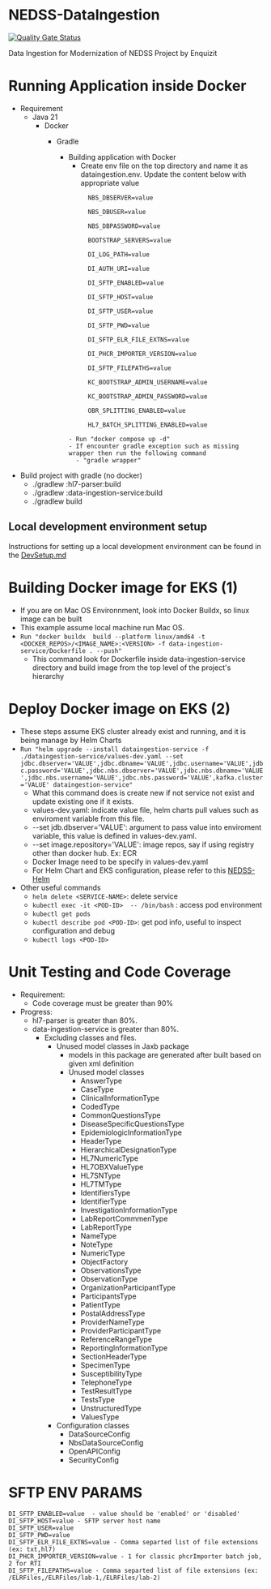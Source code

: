 # NEDSS-DataIngestion
[![Quality Gate Status](https://sonarcloud.io/api/project_badges/measure?project=CDCgov_NEDSS-DataIngestion&metric=alert_status)](https://sonarcloud.io/summary/new_code?id=CDCgov_NEDSS-DataIngestion)

Data Ingestion for Modernization of NEDSS Project by Enquizit

# Running Application inside Docker
- Requirement
  - Java 21
    - Docker
      - Gradle

        - Building application with Docker
          - Create env file on the top directory and name it as dataingestion.env. Update the content below with appropriate value
            ```
              NBS_DBSERVER=value

              NBS_DBUSER=value
      
              NBS_DBPASSWORD=value
         
              BOOTSTRAP_SERVERS=value
            
              DI_LOG_PATH=value
         
              DI_AUTH_URI=value
    
              DI_SFTP_ENABLED=value
         
              DI_SFTP_HOST=value
    
              DI_SFTP_USER=value
    
              DI_SFTP_PWD=value
              
              DI_SFTP_ELR_FILE_EXTNS=value
            
              DI_PHCR_IMPORTER_VERSION=value
            
              DI_SFTP_FILEPATHS=value

              KC_BOOTSTRAP_ADMIN_USERNAME=value
              
              KC_BOOTSTRAP_ADMIN_PASSWORD=value
            
              OBR_SPLITTING_ENABLED=value
              
              HL7_BATCH_SPLITTING_ENABLED=value
          ```
          - Run "docker compose up -d"
          - If encounter gradle exception such as missing wrapper then run the following command
            - "gradle wrapper"

- Build project with gradle (no docker)
  - ./gradlew :hl7-parser:build
  - ./gradlew :data-ingestion-service:build
  - ./gradlew build

## Local development environment setup
Instructions for setting up a local development environment can be found in the [DevSetup.md](docs/DevSetup.md)

# Building Docker image for EKS (1)
- If you are on Mac OS Environnment, look into Docker Buildx, so linux image can be built
- This example assume local machine run Mac OS.
- ```Run "docker buildx  build --platform linux/amd64 -t <DOCKER_REPOS>/<IMAGE_NAME>:<VERSION> -f data-ingestion-service/Dockerfile . --push"```
    - This command look for Dockerfile inside data-ingestion-service directory and build image from the top level of the project's hierarchy 

# Deploy Docker image on EKS (2)
- These steps assume EKS cluster already exist and running, and it is being manage by Helm Charts 
- ```Run "helm upgrade --install dataingestion-service -f ./dataingestion-service/values-dev.yaml --set jdbc.dbserver='VALUE',jdbc.dbname='VALUE',jdbc.username='VALUE',jdbc.password='VALUE',jdbc.nbs.dbserver='VALUE',jdbc.nbs.dbname='VALUE',jdbc.nbs.username='VALUE',jdbc.nbs.password='VALUE',kafka.cluster='VALUE' dataingestion-service"```
    - What this command does is create new if not service not exist and update existing one if it exists.
    -  values-dev.yaml: indicate value file, helm charts pull values such as enviroment variable from this file.
    -  --set jdb.dbserver='VALUE': argument to pass value into enviroment variable, this value is defined in values-dev.yaml.
    -  --set image.repository='VALUE': image repos, say if using registry other than docker hub. Ex: ECR
    -  Docker Image need to be specify in values-dev.yaml
    -  For Helm Chart and EKS configuration, please refer to this [NEDSS-Helm](https://github.com/CDCgov/NEDSS-Helm)
- Other useful commands
    -  ```helm delete <SERVICE-NAME>```: delete service
    -  ```kubectl exec -it <POD-ID>  -- /bin/bash``` : access pod environment
    -  ```kubectl get pods```
    -  ```kubectl describe pod <POD-ID>```: get pod info, useful to inspect configuration and debug
    -  ```kubectl logs <POD-ID>```
     
# Unit Testing and Code Coverage
- Requirement:
  - Code coverage must be greater than 90%
- Progress:
  - hl7-parser is greater than 80%.
  - data-ingestion-service is greater than 80%.
    - Excluding classes and files.
      - Unused model classes in Jaxb package
        - models in this package are generated after built based on given xml definition
        - Unused model classes
          -    AnswerType
          -    CaseType
          -    ClinicalInformationType
          -    CodedType
          -    CommonQuestionsType
          -    DiseaseSpecificQuestionsType
          -    EpidemiologicInformationType
          -    HeaderType
          -    HierarchicalDesignationType
          -    HL7NumericType
          -    HL7OBXValueType
          -    HL7SNType
          -    HL7TMType
          -    IdentifiersType
          -    IdentifierType
          -    InvestigationInformationType
          -    LabReportCommmenType
          -    LabReportType
          -    NameType
          -    NoteType
          -    NumericType
          -    ObjectFactory
          -    ObservationsType
          -    ObservationType
          -    OrganizationParticipantType
          -    ParticipantsType
          -    PatientType
          -    PostalAddressType
          -    ProviderNameType
          -    ProviderParticipantType
          -    ReferenceRangeType
          -    ReportingInformationType
          -    SectionHeaderType
          -    SpecimenType
          -    SusceptibilityType
          -    TelephoneType
          -    TestResultType
          -    TestsType
          -    UnstructuredType
          -    ValuesType
      - Configuration classes
        -  DataSourceConfig
        -  NbsDataSourceConfig
        -  OpenAPIConfig
        -  SecurityConfig

# SFTP ENV PARAMS
    DI_SFTP_ENABLED=value  - value should be 'enabled' or 'disabled'
    DI_SFTP_HOST=value - SFTP server host name
    DI_SFTP_USER=value
    DI_SFTP_PWD=value
    DI_SFTP_ELR_FILE_EXTNS=value - Comma separted list of file extensions (ex: txt,hl7)
    DI_PHCR_IMPORTER_VERSION=value - 1 for classic phcrImporter batch job, 2 for RTI
    DI_SFTP_FILEPATHS=value - Comma separted list of file extensions (ex: /ELRFiles,/ELRFiles/lab-1,/ELRFiles/lab-2)